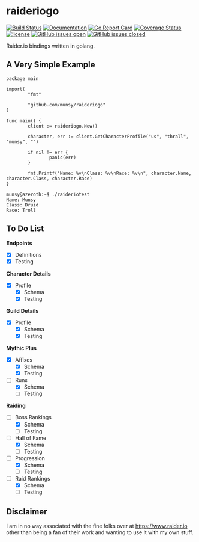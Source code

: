 # raideriogo 
[![Build Status](https://travis-ci.org/Munsy/raideriogo.svg?branch=master)](https://travis-ci.org/Munsy/raideriogo)  [![Documentation](https://godoc.org/github.com/munsy/raideriogo?status.svg)](https://godoc.org/github.com/munsy/raideriogo)  [![Go Report Card](https://goreportcard.com/badge/github.com/munsy/raideriogo)](https://goreportcard.com/report/github.com/munsy/raideriogo)  [![Coverage Status](https://coveralls.io/repos/github/Munsy/raideriogo/badge.svg?branch=master)](https://coveralls.io/github/Munsy/raideriogo?branch=master)  [![license](https://img.shields.io/github/license/mashape/apistatus.svg)](LICENSE)  [![GitHub issues open](https://img.shields.io/github/issues/munsy/raideriogo.svg?maxAge=2592000)](https://github.com/munsy/raideriogo/issues)  [![GitHub issues closed](https://img.shields.io/github/issues-closed-raw/munsy/raideriogo.svg?maxAge=2592000)](https://github.com/munsy/raideriogo/issues)

Raider.io bindings written in golang.

## A Very Simple Example
```
package main

import(
        "fmt"

        "github.com/munsy/raideriogo"
)

func main() {
        client := raideriogo.New()

        character, err := client.GetCharacterProfile("us", "thrall", "munsy", "")

        if nil != err {
                panic(err)
        }

        fmt.Printf("Name: %v\nClass: %v\nRace: %v\n", character.Name, character.Class, character.Race)
}
```
```
munsy@azeroth:~$ ./raideriotest
Name: Munsy
Class: Druid
Race: Troll
```


## To Do List
**Endpoints**
- [x] Definitions
- [x] Testing

**Character Details**
- [x] Profile
  - [x] Schema
  - [x] Testing

**Guild Details**
- [x] Profile
  - [x] Schema
  - [x] Testing

**Mythic Plus**
- [x] Affixes
  - [x] Schema
  - [x] Testing
- [ ] Runs
  - [x] Schema
  - [ ] Testing
  
**Raiding**
- [ ] Boss Rankings
  - [x] Schema
  - [ ] Testing
- [ ] Hall of Fame
  - [x] Schema
  - [ ] Testing
- [ ] Progression
  - [x] Schema
  - [ ] Testing
- [ ] Raid Rankings
  - [x] Schema
  - [ ] Testing

## Disclaimer
I am in no way associated with the fine folks over at https://www.raider.io other than being a fan of their work and wanting to use it with my own stuff.
